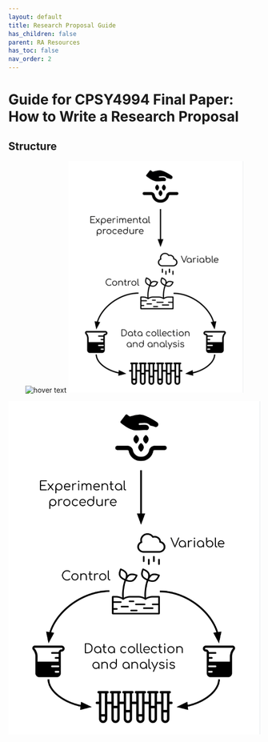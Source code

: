 ```yaml
---
layout: default
title: Research Proposal Guide
has_children: false
parent: RA Resources
has_toc: false
nav_order: 2
---
```


# Guide for CPSY4994 Final Paper: How to Write a Research Proposal

## Structure

<p align="center">
  <img src="methods_1.png" width="350" title="hover text">
  <img src="https://github.com/DANCE-Lab/DANCE-Management/blob/master/docs/methods_1.png" width="350" alt="accessibility text">
</p>

![methods_1](https://github.com/DANCE-Lab/DANCE-Management/blob/master/docs/methods_1.png)